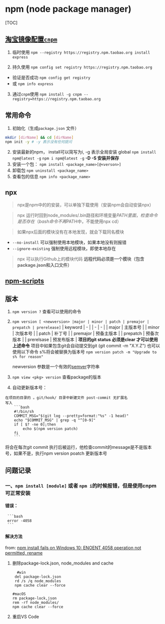 # npm (node package manager)
[TOC]

## [淘宝镜像配置`cnpm`](http://npm.taobao.org/)
1. 临时使用
`npm --registry https://registry.npm.taobao.org install express`

2. 持久使用
`npm config set registry https://registry.npm.taobao.org`
- 验证是否成功
`npm config get registry`
- 或
`npm info express`

3. 通过`cnpm`使用
`npm install -g cnpm --registry=https://registry.npm.taobao.org`
## 常用命令

1. 初始化（生成`package.json` 文件）

```bash
mkdir [dirName] && cd [dirName]
npm init -y # -y 表示没有任何提问
```
2. 安装最新的npm， install可以简写为i, -g 表示全局安装 global
`npm install npm@latest -g` 
`npm i npm@latest -g`
**-D -S 安装并保存**
3. 安装一个包：
`npm install <package_name>[@<verson>]`
4. 卸载包
`npm uninstall <package_name>`
5. 查看包的信息
`npm info <package_name>`

## npx
> npx是npm中的的安装，可以单独下载使用（安装npm会自动安装npx）

> npx 运行时回到node_modules/.bin路径和环境变量$PATH里面，检查命令是否存在
（bash 命令不再$PATH中，不能使用npx cd）

> 如果npx后面的模块没有在本地发现，就会下载同名模块

- `--no-install` 可以强制使用本地模块，如果本地没有则报错
-  `--ignore-existing` 强制使用远程模块，即使本地存在

> npx 可以执行Github上的模块代码 **远程代码必须是一个模块（包含package.json和入口文件）**

## [npm-scripts](https://docs.npmjs.com/misc/scripts)

## 版本
 1. `npm version ?` 查看可以使用的命令
 2. `npm version [ <newversion> |major | minor | patch | premajor | prepatch | prerelease]`
    | keyword | - |
    | - | - |
    | major | 主版本号 |
    | minor | 次版本号 |
    | patch | 补丁号 |
    | premajor | 预备主版本 | 
    | prepatch | 预备次版本 |
    | prerelsase | 预发布版本 |
    **项目的git status 必须是clear 才可以使用上述命令**
    项目中如果包含git会自动提交到git (git commit -m "X.Y.Z")
    也可以使用以下命令 s%将会被替换为版本号
    `npm version patch -m "Upgrade to s% for reason"`
    
    newversion 参数是一个有效的[semver](https://semver.org/lang/zh-CN/)字符串
  3. `npm view <pkg> version` 查看package的版本 
  3.  自动更新版本号：

    在项目的目录的 。git/hook/ 目录中新建文件 post-commit 无扩展名
    写入
        ```bash
        #!/bin/sh
        COMMIT_MSG="$(git log --pretty=format:"%s" -1 head)"
        echo "$COMMIT_MSG" | grep -q "^[0-9]"
        if [ $? -ne 0];then
            echo $(npm version patch)
        fi
        ```

将会在每次git commit 执行后被运行，他检查commit的message是不是版本号，如果不是，执行npm version poatch 更新版本号

## 问题记录
### 一、`npm install [module]` 或者 `npm i`的时候报错，但是使用cnpm可正常安装
#### 错误：
     ```bash
     error -4058
     ```

#### 解决方法
from: [npm install fails on Windows 10: ENOENT 4058 operation not permitted, rename](https://blog.josequinto.com/2017/06/23/npm-install-fails-on-windows-10-enoent-4058-operation-not-permitted-rename/#Environment)

1. 删除package-lock.json, node_modules and cache
    ```shell 
      #win
     del package-lock.json
     rd /s /q node_modules
     npm cache clear --force
    ```
    ```shell
    #macOS
    rm package-lock,json
    rem -rf node_modules/
    npm cache clear --force
    ```

2. 重启VS Code

